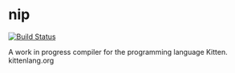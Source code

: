 # nip

[![Build Status](https://travis-ci.org/Sirflankalot/nip.svg?branch=master)](https://travis-ci.org/Sirflankalot/nip)

A work in progress compiler for the programming language Kitten. kittenlang.org
